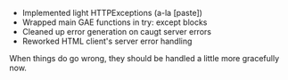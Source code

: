 - Implemented light HTTPExceptions (a-la [paste])
- Wrapped main GAE functions in try: except blocks
- Cleaned up error generation on  caugt server errors
- Reworked HTML client's server error handling

When things do go wrong, they should be handled a little more gracefully now.
